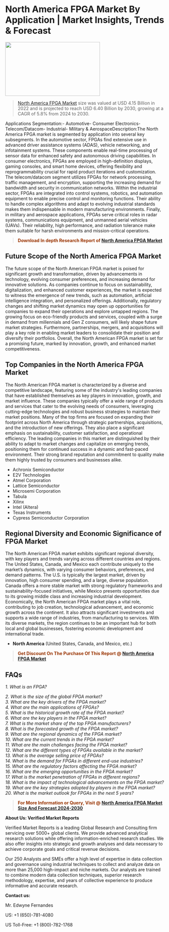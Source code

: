 <p><h1>North America FPGA Market By Application | Market Insights, Trends & Forecast</h1><p><img class="aligncenter size-medium wp-image-105565" src="https://ffe5etoiles.com/wp-content/uploads/2025/01/MST7-300x171.png" alt="" width="300" height="171" /></p><blockquote><p><a href="https://www.verifiedmarketreports.com/download-sample/?rid=34560&utm_source=Github-NA&utm_medium=384" target="_blank">North America FPGA Market</a> size was valued at USD 4.15 Billion in 2022 and is projected to reach USD 6.40 Billion by 2030, growing at a CAGR of 5.8% from 2024 to 2030.</p></blockquote>Applications Segmentation:- Automotive- Consumer Electronics- Telecom/Datacom- Industrial- Military & AerospaceDescription:The North America FPGA market is segmented by application into several key subsegments. In the automotive sector, FPGAs find extensive use in advanced driver assistance systems (ADAS), vehicle networking, and infotainment systems. These components enable real-time processing of sensor data for enhanced safety and autonomous driving capabilities. In consumer electronics, FPGAs are employed in high-definition displays, gaming consoles, and smart home devices, offering flexibility and reprogrammability crucial for rapid product iterations and customization. The telecom/datacom segment utilizes FPGAs for network processing, traffic management, and encryption, supporting the increasing demand for bandwidth and security in communication networks. Within the industrial sector, FPGAs are integrated into control systems, robotics, and automation equipment to enable precise control and monitoring functions. Their ability to handle complex algorithms and adapt to evolving industrial standards makes them indispensable in modern manufacturing environments. Finally, in military and aerospace applications, FPGAs serve critical roles in radar systems, communications equipment, and unmanned aerial vehicles (UAVs). Their reliability, high performance, and radiation tolerance make them suitable for harsh environments and mission-critical operations.</p><blockquote><p><span style="color: #993300;"><strong>Download In depth Research Report of <a href="https://www.verifiedmarketreports.com/download-sample/?rid=34560&utm_source=Github-NA&utm_medium=384">North America FPGA Market</a></strong></span></p></blockquote><h2>Future Scope of the North America FPGA Market</h2><p>The future scope of the North American FPGA market is poised for significant growth and transformation, driven by advancements in technology, evolving consumer preferences, and increasing demand for innovative solutions. As companies continue to focus on sustainability, digitalization, and enhanced customer experiences, the market is expected to witness the emergence of new trends, such as automation, artificial intelligence integration, and personalized offerings. Additionally, regulatory changes and shifting market dynamics may open up opportunities for companies to expand their operations and explore untapped regions. The growing focus on eco-friendly products and services, coupled with a surge in demand from millennials and Gen Z consumers, will likely shape future market strategies. Furthermore, partnerships, mergers, and acquisitions will play a key role in enabling market leaders to consolidate their position and diversify their portfolios. Overall, the North American FPGA market is set for a promising future, marked by innovation, growth, and enhanced market competitiveness.</p><h2>Top Companies in the North America FPGA Market</h2><p>The North American FPGA market is characterized by a diverse and competitive landscape, featuring some of the industry's leading companies that have established themselves as key players in innovation, growth, and market influence. These companies typically offer a wide range of products and services that cater to the evolving needs of consumers, leveraging cutting-edge technologies and robust business strategies to maintain their market positions. Many of the top firms are focused on expanding their footprint across North America through strategic partnerships, acquisitions, and the introduction of new offerings. They also place a significant emphasis on sustainability, customer satisfaction, and operational efficiency. The leading companies in this market are distinguished by their ability to adapt to market changes and capitalize on emerging trends, positioning them for continued success in a dynamic and fast-paced environment. Their strong brand reputation and commitment to quality make them highly trusted by consumers and businesses alike.</p><p><ul><li>Achronix Semiconductor </li><li> E2V Technologies </li><li> Atmel Corporation </li><li> Lattice Semiconductor </li><li> Microsemi Corporation </li><li> Tabula </li><li> Xilinx </li><li> Intel (Altera) </li><li> Texas Instruments </li><li> Cypress Semiconductor Corporation</li></ul></p><h2>Regional Diversity and Economic Significance of FPGA Market</h2><p>The North American FPGA market exhibits significant regional diversity, with key players and trends varying across different countries and regions. The United States, Canada, and Mexico each contribute uniquely to the market’s dynamics, with varying consumer behaviors, preferences, and demand patterns. The U.S. is typically the largest market, driven by innovation, high consumer spending, and a large, diverse population. Canada offers a more stable market with strong regulatory frameworks and sustainability-focused initiatives, while Mexico presents opportunities due to its growing middle class and increasing industrial development. Economically, the North American FPGA market plays a vital role, contributing to job creation, technological advancement, and economic growth across the continent. It also attracts significant investments and supports a wide range of industries, from manufacturing to services. With its diverse markets, the region continues to be an important hub for both local and global businesses, fostering economic development and international trade.</p><ul> <li><strong>North America</strong> (United States, Canada, and Mexico, etc.)</li></ul><blockquote><p><span style="color: #993300;"><strong>Get Discount On The Purchase Of This Report @ <a href="https://www.verifiedmarketreports.com/ask-for-discount/?rid=34560&utm_source=Github-NA&utm_medium=384">North America FPGA Market</a></strong></span></p></blockquote><h2>FAQs</h2><p><i>1. What is an FPGA?</div><div>2. What is the size of the global FPGA market?</div><div>3. What are the key drivers of the FPGA market?</div><div>4. What are the main applications of FPGAs?</div><div>5. What is the historical growth rate of the FPGA market?</div><div>6. What are the key players in the FPGA market?</div><div>7. What is the market share of the top FPGA manufacturers?</div><div>8. What is the forecasted growth of the FPGA market?</div><div>9. What are the regional dynamics of the FPGA market?</div><div>10. What are the current trends in the FPGA market?</div><div>11. What are the main challenges facing the FPGA market?</div><div>12. What are the different types of FPGAs available in the market?</div><div>13. What is the average selling price of FPGAs?</div><div>14. What is the demand for FPGAs in different end-use industries?</div><div>15. What are the regulatory factors affecting the FPGA market?</div><div>16. What are the emerging opportunities in the FPGA market?</div><div>17. What is the market penetration of FPGAs in different regions?</div><div>18. What is the impact of technological advancements on the FPGA market?</div><div>19. What are the key strategies adopted by players in the FPGA market?</div><div>20. What is the market outlook for FPGAs in the next 5 years?</div><div></i></p><blockquote><p><span style="color: #993300;"><strong>For More Information or Query, Visit @ <a href="https://www.verifiedmarketreports.com/product/global-fpga-market-size-and-forecast-to-2025/">North America FPGA Market Size And Forecast 2024-2030</a></strong></span></p></blockquote><p><strong>About Us: Verified Market Reports</strong></p><p>Verified Market Reports is a leading Global Research and Consulting firm servicing over 5000+ global clients. We provide advanced analytical research solutions while offering information-enriched research studies. We also offer insights into strategic and growth analyses and data necessary to achieve corporate goals and critical revenue decisions.</p><p>Our 250 Analysts and SMEs offer a high level of expertise in data collection and governance using industrial techniques to collect and analyze data on more than 25,000 high-impact and niche markets. Our analysts are trained to combine modern data collection techniques, superior research methodology, expertise, and years of collective experience to produce informative and accurate research.</p><p><strong>Contact us:</strong></p><p>Mr. Edwyne Fernandes</p><p>US: +1 (650)-781-4080</p><p>US Toll-Free: +1 (800)-782-1768</p>
